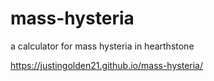 # mass-hysteria

a calculator for mass hysteria in hearthstone

https://justingolden21.github.io/mass-hysteria/
